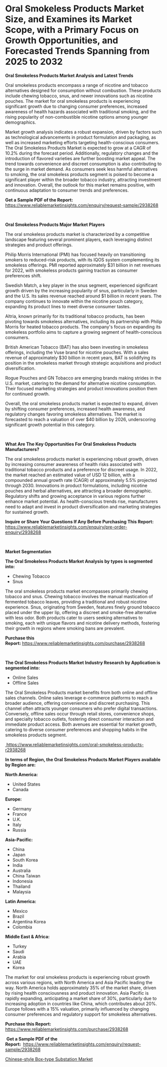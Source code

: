 <p><h1>Oral Smokeless Products Market Size, and Examines its Market Scope, with a Primary Focus on Growth Opportunities, and Forecasted Trends Spanning from 2025 to 2032</h1></p><p><strong>Oral Smokeless Products Market Analysis and Latest Trends</strong></p>
<p><p>Oral smokeless products encompass a range of nicotine and tobacco alternatives designed for consumption without combustion. These products include chewing tobacco, snus, and newer innovations such as nicotine pouches. The market for oral smokeless products is experiencing significant growth due to changing consumer preferences, increased awareness of health hazards associated with traditional smoking, and the rising popularity of non-combustible nicotine options among younger demographics.</p><p>Market growth analysis indicates a robust expansion, driven by factors such as technological advancements in product formulation and packaging, as well as increased marketing efforts targeting health-conscious consumers. The Oral Smokeless Products Market is expected to grow at a CAGR of 10.2% during the forecast period. Additionally, regulatory changes and the introduction of flavored varieties are further boosting market appeal. The trend towards convenience and discreet consumption is also contributing to the surge in market demand. As consumers seek less harmful alternatives to smoking, the oral smokeless products segment is poised to become a significant player within the broader tobacco industry, attracting investment and innovation. Overall, the outlook for this market remains positive, with continuous adaptation to consumer trends and preferences.</p></p>
<p><strong>Get a Sample PDF of the Report:&nbsp;</strong> <a href="https://www.reliablemarketinsights.com/enquiry/request-sample/2938268?utm_campaign=3267&utm_medium=2&utm_source=Github&utm_content=ia&utm_term=15032025&utm_id=oral-smokeless-products">https://www.reliablemarketinsights.com/enquiry/request-sample/2938268</a></p>
<p>&nbsp;</p>
<p><strong>Oral Smokeless Products Major Market Players</strong></p>
<p><p>The oral smokeless products market is characterized by a competitive landscape featuring several prominent players, each leveraging distinct strategies and product offerings. </p><p>Philip Morris International (PMI) has focused heavily on transitioning smokers to reduced-risk products, with its IQOS system complementing its smokeless offerings. PMI reported approximately $31 billion in net revenues for 2022, with smokeless products gaining traction as consumer preferences shift.</p><p>Swedish Match, a key player in the snus segment, experienced significant growth driven by the increasing popularity of snus, particularly in Sweden and the U.S. Its sales revenue reached around $1 billion in recent years. The company continues to innovate within the nicotine pouch category, expanding its product lines to meet diverse consumer tastes.</p><p>Altria, known primarily for its traditional tobacco products, has been pivoting towards smokeless alternatives, including its partnership with Philip Morris for heated tobacco products. The company's focus on expanding its smokeless portfolio aims to capture a growing segment of health-conscious consumers.</p><p>British American Tobacco (BAT) has also been investing in smokeless offerings, including the Vuse brand for nicotine pouches. With a sales revenue of approximately $30 billion in recent years, BAT is solidifying its position in the smokeless market through strategic acquisitions and product diversification.</p><p>Rogue Pouches and GN Tobacco are emerging brands making strides in the U.S. market, catering to the demand for alternative nicotine consumption. Their focused marketing strategies and product innovations position them for continued growth.</p><p>Overall, the oral smokeless products market is expected to expand, driven by shifting consumer preferences, increased health awareness, and regulatory changes favoring smokeless alternatives. The market is forecasted to reach a valuation of over $40 billion by 2026, underscoring significant growth potential in this category.</p></p>
<p>&nbsp;</p>
<p><strong>What Are The Key Opportunities For Oral Smokeless Products Manufacturers?</strong></p>
<p><p>The oral smokeless products market is experiencing robust growth, driven by increasing consumer awareness of health risks associated with traditional tobacco products and a preference for discreet usage. In 2022, the market reached an estimated value of USD 12 billion, with a compounded annual growth rate (CAGR) of approximately 5.5% projected through 2030. Innovations in product formulations, including nicotine pouches and herbal alternatives, are attracting a broader demographic. Regulatory shifts and growing acceptance in various regions further enhance market potential. As health-conscious trends rise, manufacturers need to adapt and invest in product diversification and marketing strategies for sustained growth.</p></p>
<p><strong>Inquire or Share Your Questions If Any Before Purchasing This Report:</strong> <a href="https://www.reliablemarketinsights.com/enquiry/pre-order-enquiry/2938268?utm_campaign=3267&utm_medium=2&utm_source=Github&utm_content=ia&utm_term=15032025&utm_id=oral-smokeless-products">https://www.reliablemarketinsights.com/enquiry/pre-order-enquiry/2938268</a></p>
<p>&nbsp;</p>
<p><strong>Market Segmentation</strong></p>
<p><strong>The Oral Smokeless Products Market Analysis by types is segmented into:</strong></p>
<p><ul><li>Chewing Tobacco</li><li>Snus</li></ul></p>
<p><p>The oral smokeless products market encompasses primarily chewing tobacco and snus. Chewing tobacco involves the manual mastication of fermented tobacco leaves, providing a traditional and robust nicotine experience. Snus, originating from Sweden, features finely ground tobacco placed under the upper lip, offering a discreet and smoke-free alternative with less odor. Both products cater to users seeking alternatives to smoking, each with unique flavors and nicotine delivery methods, fostering their growth in regions where smoking bans are prevalent.</p></p>
<p><strong>Purchase this Report:&nbsp;</strong><a href="https://www.reliablemarketinsights.com/purchase/2938268?utm_campaign=3267&utm_medium=2&utm_source=Github&utm_content=ia&utm_term=15032025&utm_id=oral-smokeless-products">https://www.reliablemarketinsights.com/purchase/2938268</a></p>
<p>&nbsp;</p>
<p><strong>The Oral Smokeless Products Market Industry Research by Application is segmented into:</strong></p>
<p><ul><li>Online Sales</li><li>Offline Sales</li></ul></p>
<p><p>The Oral Smokeless Products market benefits from both online and offline sales channels. Online sales leverage e-commerce platforms to reach a broader audience, offering convenience and discreet purchasing. This channel often attracts younger consumers who prefer digital transactions. Conversely, offline sales occur through retail stores, convenience shops, and specialty tobacco outlets, fostering direct consumer interaction and immediate product access. Both avenues are essential for market growth, catering to diverse consumer preferences and shopping habits in the smokeless products segment.</p></p>
<p><a href="https://www.reliablemarketinsights.com/oral-smokeless-products-r2938268?utm_campaign=3267&utm_medium=2&utm_source=Github&utm_content=ia&utm_term=15032025&utm_id=oral-smokeless-products">&nbsp;https://www.reliablemarketinsights.com/oral-smokeless-products-r2938268</a></p>
<p><strong>In terms of Region, the Oral Smokeless Products Market Players available by Region are:</strong></p>
<p>
    <p> <strong> North America: </strong>
        <ul>
            <li>United States</li>
            <li>Canada</li>
        </ul>
        </p> 
    <p> <strong> Europe: </strong>
        <ul>
            <li>Germany</li>
            <li>France</li>
            <li>U.K.</li>
            <li>Italy</li>
            <li>Russia</li>
        </ul>
        </p> 
    <p> <strong> Asia-Pacific: </strong>
        <ul>
            <li>China</li>
            <li>Japan</li>
            <li>South Korea</li>
            <li>India</li>
            <li>Australia</li>
            <li>China Taiwan</li>
            <li>Indonesia</li>
            <li>Thailand</li>
            <li>Malaysia</li>
        </ul>
        </p> 
    <p> <strong> Latin America: </strong>
        <ul>
            <li>Mexico</li>
            <li>Brazil</li>
            <li>Argentina Korea</li>
            <li>Colombia</li>
        </ul>
        </p> 
    <p> <strong> Middle East & Africa: </strong>
        <ul>
            <li>Turkey</li>
            <li>Saudi</li>
            <li>Arabia</li>
            <li>UAE</li>
            <li>Korea</li>
        </ul>
    </p>
    </p>
<p><p>The market for oral smokeless products is experiencing robust growth across various regions, with North America and Asia Pacific leading the way. North America holds approximately 35% of the market share, driven by rising health consciousness and product innovation. Asia Pacific is rapidly expanding, anticipating a market share of 30%, particularly due to increasing adoption in countries like China, which contributes about 20%. Europe follows with a 15% valuation, primarily influenced by changing consumer preferences and regulatory support for smokeless alternatives.</p></p>
<p><strong>Purchase this Report: </strong><a href="https://www.reliablemarketinsights.com/purchase/2938268?utm_campaign=3267&utm_medium=2&utm_source=Github&utm_content=ia&utm_term=15032025&utm_id=oral-smokeless-products">https://www.reliablemarketinsights.com/purchase/2938268</a></p>
<p>&nbsp;<strong>Get a Sample PDF of the Report:&nbsp;&nbsp;</strong><a href="https://www.reliablemarketinsights.com/enquiry/request-sample/2938268?utm_campaign=3267&utm_medium=2&utm_source=Github&utm_content=ia&utm_term=15032025&utm_id=oral-smokeless-products">https://www.reliablemarketinsights.com/enquiry/request-sample/2938268</a></p>
<p><strong></strong></p>
<p><p><a href="https://github.com/duscarajlha/Market-Research-Report-List-1/blob/main/chinese-style-box-type-substation-market.md?utm_campaign=3267&utm_medium=2&utm_source=Github&utm_content=ia&utm_term=15032025&utm_id=oral-smokeless-products">Chinese-style Box-type Substation Market</a></p></p>